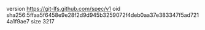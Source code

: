 version https://git-lfs.github.com/spec/v1
oid sha256:5ffaa5f6458e9e28f2d9d945b3259072f4deb0aa37e383347f5ad7214a1f9ae7
size 3217
